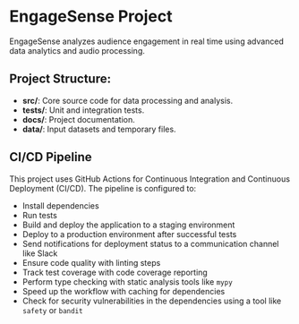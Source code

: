# EngageSense Project

EngageSense analyzes audience engagement in real time using advanced data analytics and audio processing.

## Project Structure:
- **src/**: Core source code for data processing and analysis.
- **tests/**: Unit and integration tests.
- **docs/**: Project documentation.
- **data/**: Input datasets and temporary files.

## CI/CD Pipeline
This project uses GitHub Actions for Continuous Integration and Continuous Deployment (CI/CD). The pipeline is configured to:
- Install dependencies
- Run tests
- Build and deploy the application to a staging environment
- Deploy to a production environment after successful tests
- Send notifications for deployment status to a communication channel like Slack
- Ensure code quality with linting steps
- Track test coverage with code coverage reporting
- Perform type checking with static analysis tools like `mypy`
- Speed up the workflow with caching for dependencies
- Check for security vulnerabilities in the dependencies using a tool like `safety` or `bandit`
